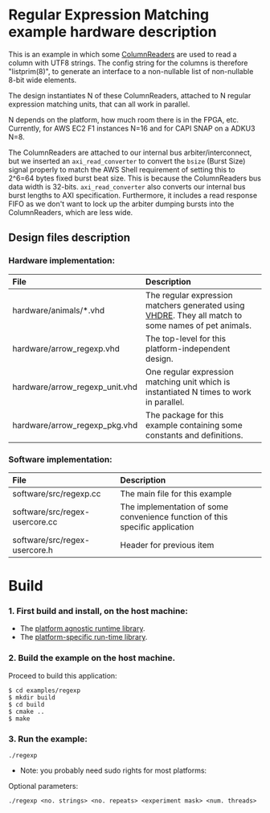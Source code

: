 # Regular Expression Matching example hardware description

This is an example in which some [ColumnReaders](../../hardware) are
used to read a column with UTF8 strings. The config string for the 
columns is therefore "listprim(8)", to generate an interface to a 
non-nullable list of non-nullable 8-bit wide elements.

The design instantiates N of these ColumnReaders, attached to 
N regular expression matching units, that can all work in parallel.

N depends on the platform, how much room there is in the FPGA, etc.
Currently, for AWS EC2 F1 instances N=16 and for CAPI SNAP on a ADKU3 N=8.

The ColumnReaders are attached to our internal bus arbiter/interconnect,
but we inserted an `axi_read_converter` to convert the `bsize` 
(Burst Size) signal properly to match the AWS Shell requirement of 
setting this to 2^6=64 bytes fixed burst beat size. This is because 
the ColumnReaders bus data width is 32-bits. `axi_read_converter` also 
converts our internal bus burst lengths to AXI specification. Furthermore, 
it includes a read response FIFO as we don't want to lock up the arbiter
dumping bursts into the ColumnReaders, which are less wide.

## Design files description

### Hardware implementation:

| File                            | Description                                                                                                                |
| :------------------------------ | :------------------------------------------------------------------------------------------------------------------------- |
| hardware/animals/*.vhd          | The regular expression matchers generated using [VHDRE](../../codegen/vhdre). They all match to some names of pet animals. |
| hardware/arrow_regexp.vhd       | The top-level for this platform-independent design. |
| hardware/arrow_regexp_unit.vhd  | One regular expression matching unit which is instantiated N times to work in parallel. |
| hardware/arrow_regexp_pkg.vhd   | The package for this example containing some constants and definitions. |

### Software implementation:

| File                            | Description                                                                                                                |
| :------------------------------ | :------------------------------------------------------------------------------------------------------------------------- |
| software/src/regexp.cc          | The main file for this example |
| software/src/regex-usercore.cc  | The implementation of some convenience function of this specific application |
| software/src/regex-usercore.h   | Header for previous item |


# Build

### 1. First build and install, on the host machine:
 * The [platform agnostic runtime library](../../runtime).
 * The [platform-specific run-time library](../../platforms).

### 2. Build the example on the host machine.

Proceed to build this application:

    $ cd examples/regexp
    $ mkdir build
    $ cd build
    $ cmake ..
    $ make
    
### 3. Run the example:

```
./regexp
```

* Note: you probably need sudo rights for most platforms: 
    
Optional parameters:
```
./regexp <no. strings> <no. repeats> <experiment mask> <num. threads>
```
